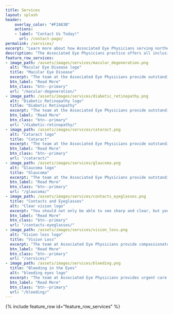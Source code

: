 ```yaml
---
title: Services
layout: splash
header:
    overlay_color: "#F2A83B"
    actions:
    - label: "Contact Us Today!"
      url: /contact-page/
permalink: /services/
excerpt: "Learn more about how Associated Eye Physicians serving northern New Jersey can help you keep your eyes and vision healthy"
description: "The Associated Eye Physicians practice offers all inclusive eye-care at our New Jersey Locations - Clifton, Elizabeth, Newark, Pompton lakes, and Westfield"
feature_row_services:
- image_path: /assets/images/services/macular_degeneration.png
  alt: "Macular Eye Disease logo"
  title: "Macular Eye Disease"
  excerpt: "The team at the Associated Eye Physicians provide outstanding care for the diagnosis and treatment of Macular Degeneration."
  btn_label: "Read More"
  btn_class: "btn--primary" 
  url: "/macular-degeneration/"
- image_path: /assets/images/services/diabetic_retinopathy.png
  alt: "Diabetic Retinopathy logo"
  title: "Diabetic Retinopathy"
  excerpt: "The team at the Associated Eye Physicians provide outstanding care for the diagnosis and treatment of Diabetic Retinopathy."
  btn_label: "Read More"
  btn_class: "btn--primary" 
  url: "/diabetic-retinopathy/"
- image_path: /assets/images/services/cataract.png
  alt: "Cataract logo"
  title: "Cataract"
  excerpt: "The team at the Associated Eye Physicians provide outstanding care for the diagnosis and treatment of Cataracts."
  btn_label: "Read More"
  btn_class: "btn--primary" 
  url: "/cataract/"
- image_path: /assets/images/services/glaucoma.png
  alt: "Glaucoma logo"
  title: "Glaucoma"
  excerpt: "The team at the Associated Eye Physicians provide outstanding care for the diagnosis and treatment of Glaucoma."
  btn_label: "Read More"
  btn_class: "btn--primary" 
  url: "/glaucoma/"
- image_path: /assets/images/services/contacts_eyeglasses.png
  title: "Contacts and Eyeglasses"
  alt: "Clear vision logo"
  excerpt: "You should not only be able to see sharp and clear, but your eyewear should complement your face and style."
  btn_label: "Read More"
  btn_class: "btn--primary" 
  url: "/contacts-eyeglasses/"
- image_path: /assets/images/services/vision_loss.png
  alt: "Vision loss logo"
  title: "Vision Loss"
  excerpt: "The team at Associated Eye Physicians provide compassionate care for all types of vision loss, floaters, and eye diseases."
  btn_label: "Read More"
  btn_class: "btn--primary" 
  url: "/services/"
- image_path: /assets/images/services/bleeding.png
  title: "Bleeding in the Eyes"
  alt: "bleeding eyes logo"
  excerpt: "The team at Associated Eye Physicians provides urgent care for any bleeding in the eyes."
  btn_label: "Read More"
  btn_class: "btn--primary" 
  url: "/bleeding/"
---
```


<div class="services">
    {% include feature_row id="feature_row_services" %}
</div>

